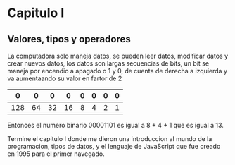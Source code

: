# Capitulo I
## Valores, tipos y operadores
La computadora solo maneja datos, se pueden leer datos, modificar datos y crear nuevos datos, los datos son largas secuencias de bits, un bit se maneja por encendio a apagado o 1 y 0, de cuenta de derecha a izquierda y va aumentaando su valor en fartor de 2

| 0 | 0 | 0 | 0 | 0 | 0 | 0 | 0 | 
| -- | -- | -- | -- | -- | -- | -- | -- |
| 128 | 64 | 32 | 16 | 8 | 4 | 2 | 1 | 


Entonces el numero binario 00001101 es igual a 8 + 4 + 1 que es igual a 13.

Termine el capitulo I donde me dieron una introduccion al mundo de la programacion, tipos de datos, y el lenguaje de JavaScript que fue creado en 1995 para el primer navegado.
